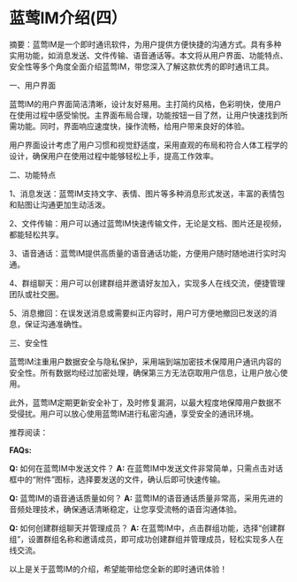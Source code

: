 # 蓝莺IM介绍(四）

摘要：蓝莺IM是一个即时通讯软件，为用户提供方便快捷的沟通方式。具有多种实用功能，如消息发送、文件传输、语音通话等。本文将从用户界面、功能特点、安全性等多个角度全面介绍蓝莺IM，带您深入了解这款优秀的即时通讯工具。

一、用户界面

蓝莺IM的用户界面简洁清晰，设计友好易用。主打简约风格，色彩明快，使用户在使用过程中感受愉悦。主界面布局合理，功能按钮一目了然，让用户快速找到所需功能。同时，界面响应速度快，操作流畅，给用户带来良好的体验。

用户界面设计考虑了用户习惯和视觉舒适度，采用直观的布局和符合人体工程学的设计，确保用户在使用过程中能够轻松上手，提高工作效率。

二、功能特点

1、消息发送：蓝莺IM支持文字、表情、图片等多种消息形式发送，丰富的表情包和贴图让沟通更加生动活泼。

2、文件传输：用户可以通过蓝莺IM快速传输文件，无论是文档、图片还是视频，都能轻松共享。

3、语音通话：蓝莺IM提供高质量的语音通话功能，方便用户随时随地进行实时沟通。

4、群组聊天：用户可以创建群组并邀请好友加入，实现多人在线交流，便捷管理团队或社交圈。

5、消息撤回：在误发送消息或需要纠正内容时，用户可方便地撤回已发送的消息，保证沟通准确性。

三、安全性

蓝莺IM注重用户数据安全与隐私保护，采用端到端加密技术保障用户通讯内容的安全性。所有数据均经过加密处理，确保第三方无法窃取用户信息，让用户放心使用。

此外，蓝莺IM定期更新安全补丁，及时修复漏洞，以最大程度地保障用户数据不受侵扰。用户可以放心使用蓝莺IM进行私密沟通，享受安全的通讯环境。

推荐阅读：

**FAQs:**

**Q:** 如何在蓝莺IM中发送文件？
**A:** 在蓝莺IM中发送文件非常简单，只需点击对话框中的“附件”图标，选择要发送的文件，确认后即可快速传输。

**Q:** 蓝莺IM的语音通话质量如何？
**A:** 蓝莺IM的语音通话质量非常高，采用先进的音频处理技术，确保通话清晰稳定，让您享受流畅的语音沟通体验。

**Q:** 如何创建群组聊天并管理成员？
**A:** 在蓝莺IM中，点击群组功能，选择“创建群组”，设置群组名称和邀请成员，即可成功创建群组并管理成员，轻松实现多人在线交流。

以上是关于蓝莺IM的介绍，希望能带给您全新的即时通讯体验！